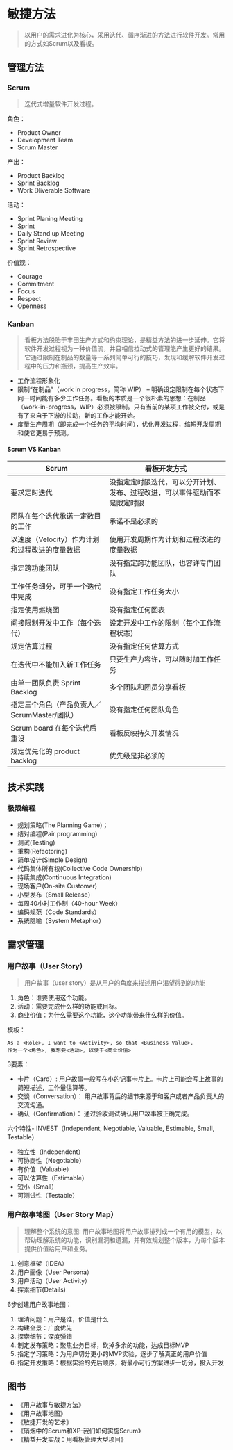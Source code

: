 # 敏捷方法

> 以用户的需求进化为核心，采用迭代、循序渐进的方法进行软件开发。常用的方式如Scrum以及看板。

## 管理方法

### Scrum

> 迭代式增量软件开发过程。

角色：

* Product Owner
* Development Team
* Scrum Master

产出：

* Product Backlog
* Sprint Backlog
* Work Dliverable Software

活动：

* Sprint Planing Meeting
* Sprint
* Daily Stand up Meeting
* Sprint Review
* Sprint Retrospective

价值观：

* Courage
* Commitment
* Focus
* Respect
* Openness

### Kanban

> 看板方法脱胎于丰田生产方式和约束理论，是精益方法的进一步延伸。它将软件开发过程视为一种价值流，并且相信拉动式的管理能产生更好的结果。它通过限制在制品的数量等一系列简单可行的技巧，发现和缓解软件开发过程中的压力和瓶颈，提高生产效率。

* 工作流程形象化
* 限制“在制品”（work in progress，简称 WIP） – 明确设定限制在每个状态下同一时间能有多少工作任务。看板的本质是一个很朴素的思想：在制品（work-in-progress，WIP）必须被限制。只有当前的某项工作被交付，或是有了来自于下游的拉动，新的工作才能开始。
* 度量生产周期（即完成一个任务的平均时间），优化开发过程，缩短开发周期和使它更易于预测。

#### Scrum VS Kanban

|Scrum	|看板开发方式|
|---|----|
|要求定时迭代|	没指定定时限迭代，可以分开计划、发布、过程改进，可以事件驱动而不是限定时限|
|团队在每个迭代承诺一定数目的工作|	承诺不是必须的|
|以速度（Velocity）作为计划和过程改进的度量数据|	使用开发周期作为计划和过程改进的度量数据|
|指定跨功能团队|	没有指定跨功能团队，也容许专门团队|
|工作任务细分，可于一个迭代中完成|	没有指定工作任务大小|
|指定使用燃烧图	|没有指定任何图表|
|间接限制开发中工作（每个迭代）|	设定开发中工作的限制（每个工作流程状态）|
|规定估算过程|没有指定任何估算方式|
|在迭代中不能加入新工作任务	|只要生产力容许，可以随时加工作任务|
|由单一团队负责 Sprint Backlog|多个团队和团员分享看板|
|指定三个角色（产品负责人／ScrumMaster/团队）|没有指定任何团队角色|
|Scrum board 在每个迭代后重设|看板反映持久开发情况|
|规定优先化的 product backlog|优先级是非必须的|

## 技术实践

### 极限编程

* 规划策略(The Planning Game)；
* 结对编程(Pair programming)
* 测试(Testing)
* 重构(Refactoring)
* 简单设计(Simple Design)
* 代码集体所有权(Collective Code Ownership)
* 持续集成(Continuous Integration)
* 现场客户(On-site Customer)
* 小型发布（Small Release）
* 每周40小时工作制（40-hour Week）
* 编码规范（Code Standards）
* 系统隐喻（System Metaphor）

## 需求管理

### 用户故事（User Story）

> 用户故事（user story）是从用户的角度来描述用户渴望得到的功能

1. 角色：谁要使用这个功能。
2. 活动：需要完成什么样的功能或目标。
3. 商业价值：为什么需要这个功能，这个功能带来什么样的价值。

模板：

```
As a <Role>, I want to <Activity>, so that <Business Value>.
作为一个<角色>, 我想要<活动>, 以便于<商业价值>
```

3要素：

* 卡片（Card）: 用户故事一般写在小的记事卡片上。卡片上可能会写上故事的简短描述，工作量估算等。
* 交谈（Conversation）： 用户故事背后的细节来源于和客户或者产品负责人的交流沟通。
* 确认（Confirmation）： 通过验收测试确认用户故事被正确完成。

六个特性- INVEST（Independent, Negotiable, Valuable, Estimable, Small, Testable）

* 独立性（Independent）
* 可协商性（Negotiable）
* 有价值（Valuable）
* 可以估算性（Estimable）
* 短小（Small）
* 可测试性（Testable）

### 用户故事地图（User Story Map）

> 理解整个系统的意图: 用户故事地图将用户故事排列成一个有用的模型，以帮助理解系统的功能，识别漏洞和遗漏，并有效规划整个版本，为每个版本提供价值给用户和业务。

1. 创意框架（IDEA）
2. 用户画像（User Persona）
3. 用户活动（User Activity）
4. 探索细节(Details)

6步创建用户故事地图：

1. 理清问题：用户是谁，价值是什么
2. 构建全景：广度优先
3. 探索细节：深度弹错
4. 制定发布策略：聚焦业务目标，砍掉多余的功能，达成目标MVP
5. 指定学习策略：为用户切分更小的MVP实验，逐步了解真正的用户价值
6. 指定开发策略：根据实验的先后顺序，将最小可行方案进步一切分，投入开发

## 图书

* 《用户故事与敏捷方法》
* 《用户故事地图》
* 《敏捷开发的艺术》
* 《硝烟中的Scrum和XP-我们如何实施Scrum》
* 《精益开发实战：用看板管理大型项目》